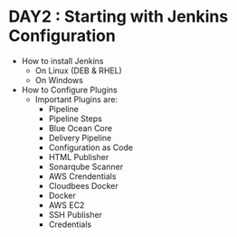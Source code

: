 # DAY2 : Starting with Jenkins Configuration
- How to install Jenkins
    - On Linux (DEB & RHEL)
    - On Windows
- How to Configure Plugins
    - Important Plugins are:
        - Pipeline
        - Pipeline Steps
        - Blue Ocean Core
        - Delivery Pipeline
        - Configuration as Code
        - HTML Publisher
        - Sonarqube Scanner
        - AWS Crendentials
        - Cloudbees Docker
        - Docker
        - AWS EC2
        - SSH Publisher
        - Credentials
